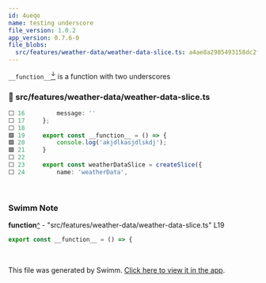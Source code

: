 ```yaml
---
id: 4ueqo
name: testing underscore
file_version: 1.0.2
app_version: 0.7.6-0
file_blobs:
  src/features/weather-data/weather-data-slice.ts: a4ae8a2985493158dc2fb13866a51aa32c3f674a
---
```


`__function__`[<sup id="2nicrG">↓</sup>](#f-2nicrG) is a function with two underscores
<!-- NOTE-swimm-snippet: the lines below link your snippet to Swimm -->
### 📄 src/features/weather-data/weather-data-slice.ts
```typescript
⬜ 16         message: ''
⬜ 17     };
⬜ 18     
🟩 19     export const __function__ = () => {
🟩 20         console.log('akjdlkasjdlskdj');
🟩 21     }
⬜ 22     
⬜ 23     export const weatherDataSlice = createSlice({
⬜ 24         name: 'weatherData',
```

<br/>

<!-- THIS IS AN AUTOGENERATED SECTION. DO NOT EDIT THIS SECTION DIRECTLY -->
### Swimm Note

<span id="f-2nicrG">__function__</span>[^](#2nicrG) - "src/features/weather-data/weather-data-slice.ts" L19
```typescript
export const __function__ = () => {
```

<br/>

This file was generated by Swimm. [Click here to view it in the app](http://localhost:5000/repos/Z2l0aHViJTNBJTNBc3Rva2Utd2VhdGhlciUzQSUzQUFkZGllQ29oZW4=/docs/4ueqo).